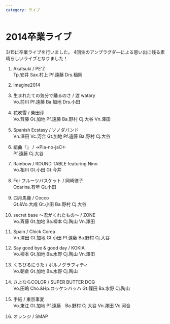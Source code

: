 ```yaml
---
category: ライブ
---
```

# 2014卒業ライブ

3/15に卒業ライブを行いました。
4回生のアンプラグダ―による思い出に残る素晴らしいライブとなりました！

1. Akatsuki / PE'Z<br>
Tp.安井 Sax.村上 Pf.遠藤 Drs.稲岡

2. Imagine2014<br>

3. 生まれたての気分で踊るのさ / 渡 watary<br>
Vo.前川 Pf.遠藤 Ba.加地 Drs.小田

4. 花吹雪 / 柴田淳<br>
Vo.斉藤 Gt.加地 Pf.遠藤 Ba.野村 Cj.大谷 Vn.澤田

5. Spanish Ecstasy / ソノダバンド<br>
Vn.澤田 Vc.河合 Gt.加地 Pf.遠藤 Ba.野村 Cj.大谷

6. 組曲『』 / →Pia-no-jaC←<br>
Pf.遠藤 Cj.大谷

7. Rainbow / ROUND TABLE featuring Nino<br>
Vo.相川 Gt.小田 Gt.今井

8. For フルーツバスケット / 岡崎律子<br>
Ocarina.有年 Gt.小田

9. 四月馬鹿 / Cocco<br>
Gt.&Vo.大成 Gt.小田 Ba.野村 Cj.大谷

10. secret base ～君がくれたもの～ / ZONE<br>
Vo.斉藤 Gt.加地 Ba.柳本 Cj.陶山 Vn.澤田

11. Spain / Chick Corea<br>
Vn.澤田 Gt.加地 Gt.小田 Pf.遠藤 Ba.野村 Cj.大谷

12. Say good bye & good day / KOKIA<br>
Vo.柳本 Gt.加地 Ba.水野 Cj.陶山 Vn.澤田

13. くちびるにうた / ポルノグラフィティ<br>
Vo.朝倉 Gt.加地 Ba.水野 Cj.陶山

14. さよならCOLOR / SUPER BUTTER DOG<br>
Vo.田嶋 Cho.&Hp.ロッケンバッハ Gt.篠田 Ba.水野 Cj.陶山

15. 手紙 / 東京事変<br>
Vo.東江 Gt.加地 Pf.遠藤　Ba.野村 Cj.大谷 Vn.澤田 Vc.河合

16. オレンジ / SMAP<br>
